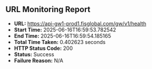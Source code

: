 ## URL Monitoring Report

- **URL:** https://api-gw1-prod1.fisglobal.com/gw/v1/health
- **Start Time:** 2025-06-16T16:59:53.782542
- **End Time:** 2025-06-16T16:59:54.185165
- **Total Time Taken:** 0.402623 seconds
- **HTTP Status Code:** 200
- **Status:** Success
- **Failure Reason:** N/A
